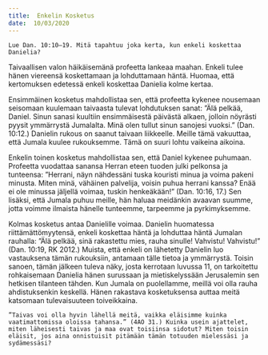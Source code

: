 ```yaml
---
title:  Enkelin Kosketus
date:  10/03/2020
---
```


`Lue Dan. 10:10–19. Mitä tapahtuu joka kerta, kun enkeli koskettaa Danielia?`

Taivaallisen valon häikäisemänä profeetta lankeaa maahan. Enkeli tulee hänen viereensä koskettamaan ja lohduttamaan häntä. Huomaa, että kertomuksen edetessä enkeli koskettaa Danielia kolme kertaa.

Ensimmäinen kosketus mahdollistaa sen, että profeetta kykenee nousemaan seisomaan kuulemaan taivaasta tulevat lohdutuksen sanat: ”Älä pelkää, Daniel. Sinun sanasi kuultiin ensimmäisestä päivästä alkaen, jolloin nöyrästi pyysit ymmärrystä Jumalalta. Minä olen tullut sinun sanojesi vuoksi.” (Dan. 10:12.) Danielin rukous on saanut taivaan liikkeelle. Meille tämä vakuuttaa, että Jumala kuulee rukouksemme. Tämä on suuri lohtu vaikeina aikoina.

Enkelin toinen kosketus mahdollistaa sen, että Daniel kykenee puhumaan. Profeetta vuodattaa sanansa Herran eteen tuoden julki pelkonsa ja tunteensa: ”Herrani, näyn nähdessäni tuska kouristi minua ja voima pakeni minusta. Miten minä, vähäinen palvelija, voisin puhua herrani kanssa? Enää ei ole minussa jäljellä voimaa, tuskin henkeäkään!” (Dan. 10:16, 17.) Sen lisäksi, että Jumala puhuu meille, hän haluaa meidänkin avaavan suumme, jotta voimme ilmaista hänelle tunteemme, tarpeemme ja pyrkimyksemme.

Kolmas kosketus antaa Danielille voimaa. Danielin huomatessa riittämättömyytensä, enkeli koskettaa häntä ja lohduttaa häntä Jumalan rauhalla: ”Älä pelkää, sinä rakastettu mies, rauha sinulle! Vahvistu! Vahvistu!” (Dan. 10:19, RK 2012.) Muista, että enkeli on lähetetty Danielin luo vastauksena tämän rukouksiin, antamaan tälle tietoa ja ymmärrystä. Toisin sanoen, tämän jälkeen tuleva näky, josta kerrotaan luvussa 11, on tarkoitettu rohkaisemaan Danielia hänen surussaan ja mietiskelyssään Jerusalemin sen hetkisen tilanteen tähden. Kun Jumala on puolellamme, meillä voi olla rauha ahdistuksenkin keskellä. Hänen rakastava kosketuksensa auttaa meitä katsomaan tulevaisuuteen toiveikkaina.

`”Taivas voi olla hyvin lähellä meitä, vaikka eläisimme kuinka vaatimattomissa oloissa tahansa.” (4AO 31.) Kuinka usein ajattelet, miten läheisesti taivas ja maa ovat toisiinsa sidotut? Miten toisin eläisit, jos aina onnistuisit pitämään tämän totuuden mielessäsi ja sydämessäsi?`